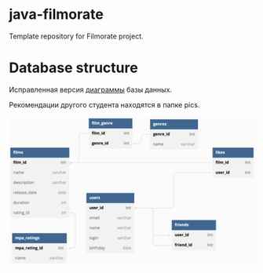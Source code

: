 # java-filmorate
Template repository for Filmorate project.

# Database structure
Исправленная версия [диаграммы](https://dbdiagram.io/d/63629c7fc9abfc61116fdd8a) базы данных.

Рекомендации другого студента находятся в папке pics.

![pic1](./pics/diagram_new.png)
